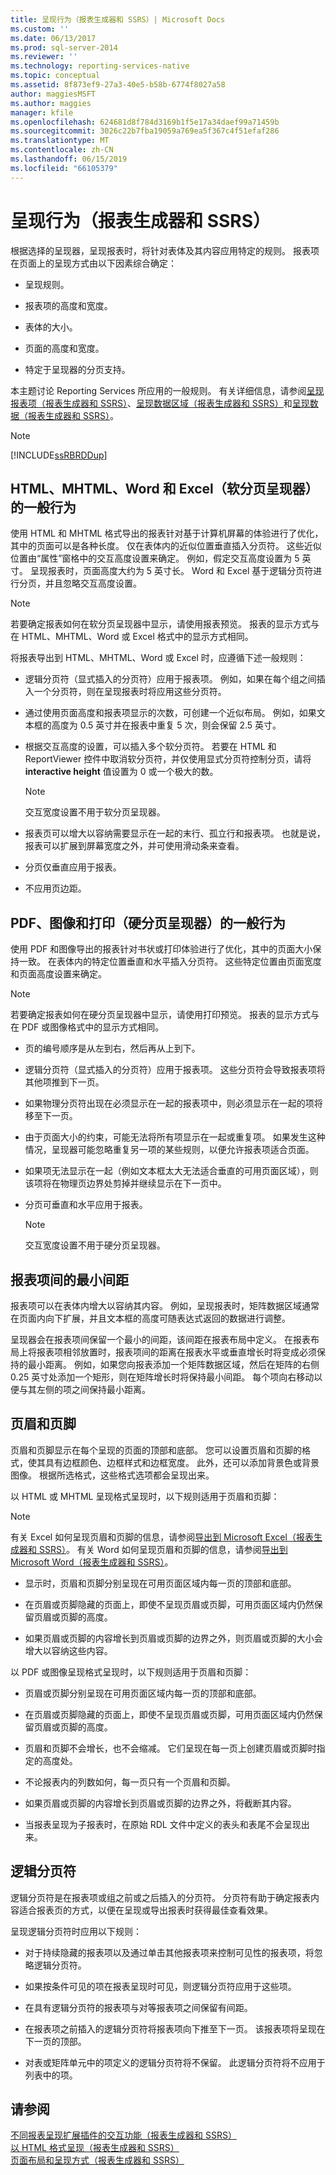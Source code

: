 ```yaml
---
title: 呈现行为（报表生成器和 SSRS）| Microsoft Docs
ms.custom: ''
ms.date: 06/13/2017
ms.prod: sql-server-2014
ms.reviewer: ''
ms.technology: reporting-services-native
ms.topic: conceptual
ms.assetid: 8f873ef9-27a3-40e5-b58b-6774f8027a58
author: maggiesMSFT
ms.author: maggies
manager: kfile
ms.openlocfilehash: 624681d8f784d3169b1f5e17a34daef99a71459b
ms.sourcegitcommit: 3026c22b7fba19059a769ea5f367c4f51efaf286
ms.translationtype: MT
ms.contentlocale: zh-CN
ms.lasthandoff: 06/15/2019
ms.locfileid: "66105379"
---
```

# <a name="rendering-behaviors-report-builder--and-ssrs"></a>呈现行为（报表生成器和 SSRS）
  根据选择的呈现器，呈现报表时，将针对表体及其内容应用特定的规则。 报表项在页面上的呈现方式由以下因素综合确定：  
  
-   呈现规则。  
  
-   报表项的高度和宽度。  
  
-   表体的大小。  
  
-   页面的高度和宽度。  
  
-   特定于呈现器的分页支持。  
  
 本主题讨论 Reporting Services 所应用的一般规则。 有关详细信息，请参阅[呈现报表项（报表生成器和 SSRS）](rendering-report-items-report-builder-and-ssrs.md)、[呈现数据区域（报表生成器和 SSRS）](rendering-data-regions-report-builder-and-ssrs.md)和[呈现数据（报表生成器和 SSRS）](rendering-data-report-builder-and-ssrs.md)。  
  
> [!NOTE]  
>  [!INCLUDE[ssRBRDDup](../../includes/ssrbrddup-md.md)]  
  
## <a name="general-behaviors-for-html-mhtml-word-and-excel-soft-page-break-renderers"></a>HTML、MHTML、Word 和 Excel（软分页呈现器）的一般行为  
 使用 HTML 和 MHTML 格式导出的报表针对基于计算机屏幕的体验进行了优化，其中的页面可以是各种长度。 仅在表体内的近似位置垂直插入分页符。 这些近似位置由“属性”窗格中的交互高度设置来确定。 例如，假定交互高度设置为 5 英寸。 呈现报表时，页面高度大约为 5 英寸长。 Word 和 Excel 基于逻辑分页符进行分页，并且忽略交互高度设置。  
  
> [!NOTE]  
>  若要确定报表如何在软分页呈现器中显示，请使用报表预览。 报表的显示方式与在 HTML、MHTML、Word 或 Excel 格式中的显示方式相同。  
  
 将报表导出到 HTML、MHTML、Word 或 Excel 时，应遵循下述一般规则：  
  
-   逻辑分页符（显式插入的分页符）应用于报表项。 例如，如果在每个组之间插入一个分页符，则在呈现报表时将应用这些分页符。  
  
-   通过使用页面高度和报表项显示的次数，可创建一个近似布局。 例如，如果文本框的高度为 0.5 英寸并在报表中重复 5 次，则会保留 2.5 英寸。  
  
-   根据交互高度的设置，可以插入多个软分页符。 若要在 HTML 和 ReportViewer 控件中取消软分页符，并仅使用显式分页符控制分页，请将 **interactive height** 值设置为 0 或一个极大的数。  
  
    > [!NOTE]  
    >  交互宽度设置不用于软分页呈现器。  
  
-   报表页可以增大以容纳需要显示在一起的末行、孤立行和报表项。 也就是说，报表可以扩展到屏幕宽度之外，并可使用滑动条来查看。  
  
-   分页仅垂直应用于报表。  
  
-   不应用页边距。  
  
## <a name="general-behaviors-for-pdf-image-and-print-hard-page-break-renderers"></a>PDF、图像和打印（硬分页呈现器）的一般行为  
 使用 PDF 和图像导出的报表针对书状或打印体验进行了优化，其中的页面大小保持一致。 在表体内的特定位置垂直和水平插入分页符。 这些特定位置由页面宽度和页面高度设置来确定。  
  
> [!NOTE]  
>  若要确定报表如何在硬分页呈现器中显示，请使用打印预览。 报表的显示方式与在 PDF 或图像格式中的显示方式相同。  
  
-   页的编号顺序是从左到右，然后再从上到下。  
  
-   逻辑分页符（显式插入的分页符）应用于报表项。 这些分页符会导致报表项将其他项推到下一页。  
  
-   如果物理分页符出现在必须显示在一起的报表项中，则必须显示在一起的项将移至下一页。  
  
-   由于页面大小的约束，可能无法将所有项显示在一起或重复项。 如果发生这种情况，呈现器可能忽略重复另一项的某些规则，以便允许报表项适合页面。  
  
-   如果项无法显示在一起（例如文本框太大无法适合垂直的可用页面区域），则该项将在物理页边界处剪掉并继续显示在下一页中。  
  
-   分页可垂直和水平应用于报表。  
  
    > [!NOTE]  
    >  交互宽度设置不用于硬分页呈现器。  
  
## <a name="minimum-spacing-between-report-items"></a>报表项间的最小间距  
 报表项可以在表体内增大以容纳其内容。 例如，呈现报表时，矩阵数据区域通常在页面内向下扩展，并且文本框的高度可随表达式返回的数据进行调整。  
  
 呈现器会在报表项间保留一个最小的间距，该间距在报表布局中定义。 在报表布局上将报表项相邻放置时，报表项间的距离在报表水平或垂直增长时将变成必须保持的最小距离。 例如，如果您向报表添加一个矩阵数据区域，然后在矩阵的右侧 0.25 英寸处添加一个矩形，则在矩阵增长时将保持最小间距。 每个项向右移动以便与其左侧的项之间保持最小距离。  
  
## <a name="page-headers-and-footers"></a>页眉和页脚  
 页眉和页脚显示在每个呈现的页面的顶部和底部。 您可以设置页眉和页脚的格式，使其具有边框颜色、边框样式和边框宽度。 此外，还可以添加背景色或背景图像。 根据所选格式，这些格式选项都会呈现出来。  
  
 以 HTML 或 MHTML 呈现格式呈现时，以下规则适用于页眉和页脚：  
  
> [!NOTE]  
>  有关 Excel 如何呈现页眉和页脚的信息，请参阅[导出到 Microsoft Excel（报表生成器和 SSRS）](../report-builder/exporting-to-microsoft-excel-report-builder-and-ssrs.md)。 有关 Word 如何呈现页眉和页脚的信息，请参阅[导出到 Microsoft Word（报表生成器和 SSRS）](../report-builder/exporting-to-microsoft-word-report-builder-and-ssrs.md)。  
  
-   显示时，页眉和页脚分别呈现在可用页面区域内每一页的顶部和底部。  
  
-   在页眉或页脚隐藏的页面上，即使不呈现页眉或页脚，可用页面区域内仍然保留页眉或页脚的高度。  
  
-   如果页眉或页脚的内容增长到页眉或页脚的边界之外，则页眉或页脚的大小会增大以容纳这些内容。  
  
 以 PDF 或图像呈现格式呈现时，以下规则适用于页眉和页脚：  
  
-   页眉或页脚分别呈现在可用页面区域内每一页的顶部和底部。  
  
-   在页眉或页脚隐藏的页面上，即使不呈现页眉或页脚，可用页面区域内仍然保留页眉或页脚的高度。  
  
-   页眉和页脚不会增长，也不会缩减。 它们呈现在每一页上创建页眉或页脚时指定的高度处。  
  
-   不论报表内的列数如何，每一页只有一个页眉和页脚。  
  
-   如果页眉或页脚的内容增长到页眉或页脚的边界之外，将截断其内容。  
  
-   当报表呈现为子报表时，在原始 RDL 文件中定义的表头和表尾不会呈现出来。  
  
## <a name="logical-page-breaks"></a>逻辑分页符  
 逻辑分页符是在报表项或组之前或之后插入的分页符。 分页符有助于确定报表内容适合报表页的方式，以便在呈现或导出报表时获得最佳查看效果。  
  
 呈现逻辑分页符时应用以下规则：  
  
-   对于持续隐藏的报表项以及通过单击其他报表项来控制可见性的报表项，将忽略逻辑分页符。  
  
-   如果按条件可见的项在报表呈现时可见，则逻辑分页符应用于这些项。  
  
-   在具有逻辑分页符的报表项与对等报表项之间保留有间距。  
  
-   在报表项之前插入的逻辑分页符将报表项向下推至下一页。 该报表项将呈现在下一页的顶部。  
  
-   对表或矩阵单元中的项定义的逻辑分页符将不保留。 此逻辑分页符将不应用于列表中的项。  
  
## <a name="see-also"></a>请参阅  
 [不同报表呈现扩展插件的交互功能（报表生成器和 SSRS）](../report-builder/interactive-functionality-different-report-rendering-extensions.md)   
 [以 HTML 格式呈现（报表生成器和 SSRS）](../report-builder/rendering-to-html-report-builder-and-ssrs.md)   
 [页面布局和呈现方式（报表生成器和 SSRS）](page-layout-and-rendering-report-builder-and-ssrs.md)  
  
  
